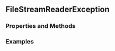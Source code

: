## <a id="McUtils.McUtils.Parsers.FileStreamer.FileStreamReaderException">FileStreamReaderException</a>


### Properties and Methods


### Examples



